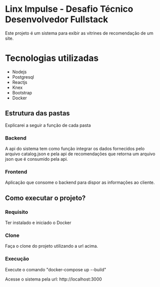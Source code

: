 # Linx Impulse - Desafio Técnico Desenvolvedor Fullstack

Este projeto é um sistema para exibir as vitrines de recomendação
de um site.


# Tecnologias utilizadas

* Nodejs
* Postgresql
* Reactjs
* Knex
* Bootstrap
* Docker


## Estrutura das pastas
Explicarei a seguir a função de cada pasta

### Backend
A api do sistema tem como função integrar os dados fornecidos pelo arquivo catalog.json e pela api de recomendações que retorna um arquivo json que é consumido pela api.

### Frontend
Aplicação que consome o backend para dispor as informações ao cliente.


## Como executar o projeto?

### Requisito
Ter instalado e iniciado o Docker

### Clone
Faça o clone do projeto utilizando a url acima.

### Execução
Execute o comando "docker-compose up --build"

Acesse o sistema pela url: http://localhost:3000



